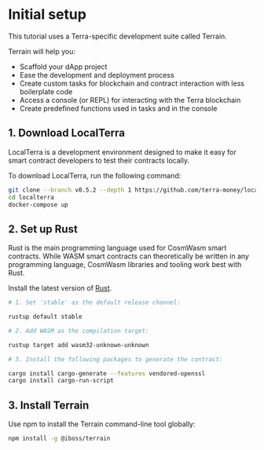 # Initial setup

This tutorial uses a Terra-specific development suite called Terrain.

Terrain will help you:

* Scaffold your dApp project
* Ease the development and deployment process
* Create custom tasks for blockchain and contract interaction with less boilerplate code
* Access a console (or REPL) for interacting with the Terra blockchain
* Create predefined functions used in tasks and in the console

## 1. Download LocalTerra

LocalTerra is a development environment designed to make it easy for smart contract developers to test their contracts locally.

To download LocalTerra, run the following command:

```sh
git clone --branch v0.5.2 --depth 1 https://github.com/terra-money/localterra
cd localterra
docker-compose up
```

## 2. Set up Rust

Rust is the main programming language used for CosmWasm smart contracts. While WASM smart contracts can theoretically be written in any programming language, CosmWasm libraries and tooling work best with Rust.

Install the latest version of [Rust](https://www.rust-lang.org/tools/install).

```sh
# 1. Set 'stable' as the default release channel:

rustup default stable

# 2. Add WASM as the compilation target:

rustup target add wasm32-unknown-unknown

# 3. Install the following packages to generate the contract:

cargo install cargo-generate --features vendored-openssl
cargo install cargo-run-script
```

## 3.  Install Terrain

Use npm to install the Terrain command-line tool globally:

```sh
npm install -g @iboss/terrain
